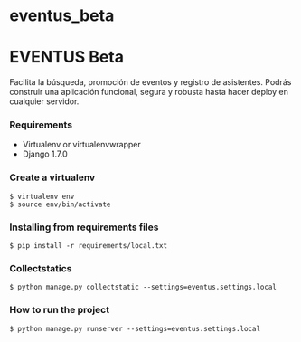 eventus_beta
============
# EVENTUS Beta #

Facilita la búsqueda, promoción de eventos y registro de asistentes. Podrás construir una aplicación funcional, segura y robusta hasta hacer deploy en cualquier servidor.

### Requirements ###

* Virtualenv or virtualenvwrapper
* Django 1.7.0

### Create a virtualenv ###

    $ virtualenv env
    $ source env/bin/activate

### Installing from requirements files

	$ pip install -r requirements/local.txt

### Collectstatics

    $ python manage.py collectstatic --settings=eventus.settings.local

### How to run the project

    $ python manage.py runserver --settings=eventus.settings.local